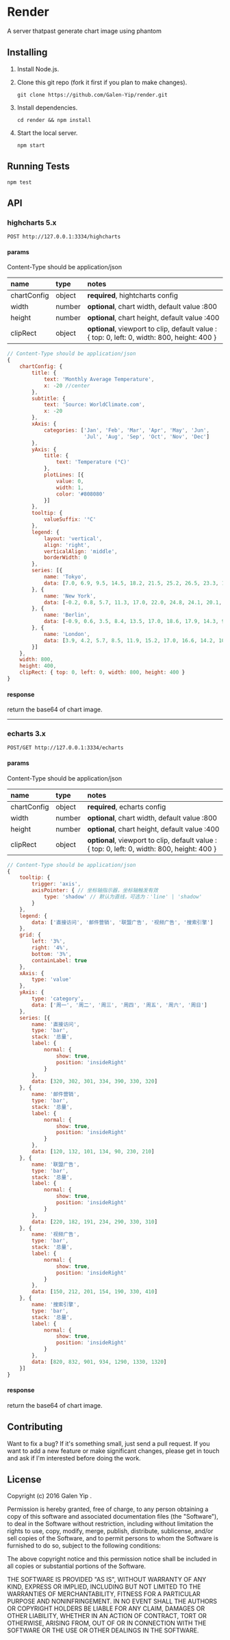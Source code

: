 # Render

A server thatpast generate chart image using phantom

## Installing

1.  Install Node.js.

2.  Clone this git repo (fork it first if you plan to make changes).

        git clone https://github.com/Galen-Yip/render.git

3.  Install dependencies.

        cd render && npm install

4.  Start the local server.

        npm start

## Running Tests

```
npm test
```

## API

### highcharts 5.x

    POST http://127.0.0.1:3334/highcharts

#### params

Content-Type should be application/json

name              | type    | notes
:-----------------|:--------|:------------
chartConfig|object|**required**, hightcharts config
width|number|**optional**, chart width, default value :800
height|number|**optional**, chart height, default value :400
clipRect|object|**optional**, viewport to clip, default value : { top: 0, left: 0, width: 800, height: 400 }

```js
// Content-Type should be application/json
{
    chartConfig: {
        title: {
            text: 'Monthly Average Temperature',
            x: -20 //center
        },
        subtitle: {
            text: 'Source: WorldClimate.com',
            x: -20
        },
        xAxis: {
            categories: ['Jan', 'Feb', 'Mar', 'Apr', 'May', 'Jun',
                         'Jul', 'Aug', 'Sep', 'Oct', 'Nov', 'Dec']
        },
        yAxis: {
            title: {
                text: 'Temperature (°C)'
            },
            plotLines: [{
                value: 0,
                width: 1,
                color: '#808080'
            }]
        },
        tooltip: {
            valueSuffix: '°C'
        },
        legend: {
            layout: 'vertical',
            align: 'right',
            verticalAlign: 'middle',
            borderWidth: 0
        },
        series: [{
            name: 'Tokyo',
            data: [7.0, 6.9, 9.5, 14.5, 18.2, 21.5, 25.2, 26.5, 23.3, 18.3, 13.9, 9.6]
        }, {
            name: 'New York',
            data: [-0.2, 0.8, 5.7, 11.3, 17.0, 22.0, 24.8, 24.1, 20.1, 14.1, 8.6, 2.5]
        }, {
            name: 'Berlin',
            data: [-0.9, 0.6, 3.5, 8.4, 13.5, 17.0, 18.6, 17.9, 14.3, 9.0, 3.9, 1.0]
        }, {
            name: 'London',
            data: [3.9, 4.2, 5.7, 8.5, 11.9, 15.2, 17.0, 16.6, 14.2, 10.3, 6.6, 4.8]
        }]
    },
    width: 800,
    height: 400,
    clipRect: { top: 0, left: 0, width: 800, height: 400 }
}
```

#### response

return the base64 of chart image.

---

### echarts 3.x

    POST/GET http://127.0.0.1:3334/echarts

#### params

Content-Type should be application/json

name              | type    | notes
:-----------------|:--------|:------------
chartConfig|object|**required**, echarts config
width|number|**optional**, chart width, default value :800
height|number|**optional**, chart height, default value :400
clipRect|object|**optional**, viewport to clip, default value : { top: 0, left: 0, width: 800, height: 400 }


```js
// Content-Type should be application/json
{
    tooltip: {
        trigger: 'axis',
        axisPointer: { // 坐标轴指示器，坐标轴触发有效
            type: 'shadow' // 默认为直线，可选为：'line' | 'shadow'
        }
    },
    legend: {
        data: ['直接访问', '邮件营销', '联盟广告', '视频广告', '搜索引擎']
    },
    grid: {
        left: '3%',
        right: '4%',
        bottom: '3%',
        containLabel: true
    },
    xAxis: {
        type: 'value'
    },
    yAxis: {
        type: 'category',
        data: ['周一', '周二', '周三', '周四', '周五', '周六', '周日']
    },
    series: [{
        name: '直接访问',
        type: 'bar',
        stack: '总量',
        label: {
            normal: {
                show: true,
                position: 'insideRight'
            }
        },
        data: [320, 302, 301, 334, 390, 330, 320]
    }, {
        name: '邮件营销',
        type: 'bar',
        stack: '总量',
        label: {
            normal: {
                show: true,
                position: 'insideRight'
            }
        },
        data: [120, 132, 101, 134, 90, 230, 210]
    }, {
        name: '联盟广告',
        type: 'bar',
        stack: '总量',
        label: {
            normal: {
                show: true,
                position: 'insideRight'
            }
        },
        data: [220, 182, 191, 234, 290, 330, 310]
    }, {
        name: '视频广告',
        type: 'bar',
        stack: '总量',
        label: {
            normal: {
                show: true,
                position: 'insideRight'
            }
        },
        data: [150, 212, 201, 154, 190, 330, 410]
    }, {
        name: '搜索引擎',
        type: 'bar',
        stack: '总量',
        label: {
            normal: {
                show: true,
                position: 'insideRight'
            }
        },
        data: [820, 832, 901, 934, 1290, 1330, 1320]
    }]
}
```

#### response

return the base64 of chart image.

## Contributing

Want to fix a bug? If it's something small, just send a pull request. If you
want to add a new feature or make significant changes, please get in touch and
ask if I'm interested before doing the work.

## License

Copyright (c) 2016 Galen Yip .

Permission is hereby granted, free of charge, to any person obtaining a copy of
this software and associated documentation files (the "Software"), to deal in
the Software without restriction, including without limitation the rights to
use, copy, modify, merge, publish, distribute, sublicense, and/or sell copies of
the Software, and to permit persons to whom the Software is furnished to do so,
subject to the following conditions:

The above copyright notice and this permission notice shall be included in all
copies or substantial portions of the Software.

THE SOFTWARE IS PROVIDED "AS IS", WITHOUT WARRANTY OF ANY KIND, EXPRESS OR
IMPLIED, INCLUDING BUT NOT LIMITED TO THE WARRANTIES OF MERCHANTABILITY, FITNESS
FOR A PARTICULAR PURPOSE AND NONINFRINGEMENT. IN NO EVENT SHALL THE AUTHORS OR
COPYRIGHT HOLDERS BE LIABLE FOR ANY CLAIM, DAMAGES OR OTHER LIABILITY, WHETHER
IN AN ACTION OF CONTRACT, TORT OR OTHERWISE, ARISING FROM, OUT OF OR IN
CONNECTION WITH THE SOFTWARE OR THE USE OR OTHER DEALINGS IN THE SOFTWARE.
